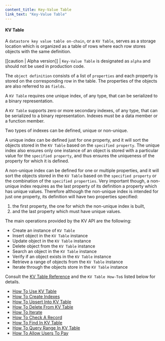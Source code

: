 ```yaml
---
content_title: Key-Value Table
link_text: "Key-Value Table"
---
```


#### KV Table

A `datastore key value table on-chain`, or a `KV Table`, serves as a storage location which is organized as a table of rows where each row stores objects with the same definition.

[[caution | Alpha version]]
| `Key-Value Table` is designated as `alpha` and should not be used in production code.

The `object definition` consists of a list of `properties` and each property is stored on the corresponding row in the table. The properties of the objects are also referred to as `fields`.

A `KV Table` requires one unique index, of any type, that can be serialized to a binary representation.

A `KV Table` supports zero or more secondary indexes, of any type, that can be serialized to a binary representation. Indexes must be a data member or a function member.

Two types of indexes can be defined, unique or non-unique.

A unique index can be defined just for one property, and it will sort the objects stored in the `KV Table` based on the `specified property`. The unique index also ensures only one instance of an object is stored with a particular value for the `specified property`, and thus ensures the uniqueness of the property for which it is defined.

A non-unique index can be defined for one or multiple properties, and it will sort the objects stored in the `KV Table` based on the `specified property` or the combination of the `specified properties`. Very important though, a non-unique index requires as the last property of its definition a property which has unique values. Therefore although the non-unique index is intended for just one property, its definition will have two properties specified:

1. the first property, the one for which the non-unique index is built,
2. and the last property which must have unique values.

The main operations provided by the KV API are the following:

* Create an instance of `KV Table`
* Insert object in the `KV Table` instance
* Update object in the `KV Table` instance
* Delete object from the `KV Table` instance
* Search an object in the `KV Table` instance
* Verify if an object exists in the `KV Table` instance
* Retrieve a range of objects from the `KV Table` instance
* Iterate through the objects store in the `KV Table` instance

Consult the [KV Table Reference](../../../classeosio_1_1kv_1_1table/#class-eosiokvtable) and the `KV Table How-To`s listed below for details.

* [How To Use KV Table](./10_how-to-use-kv-table.md)
* [How To Create Indexes](./20_how-to-create-indexes-kv-table.md)
* [How To Upsert Into KV Table](./30_how-to-upsert-into-kv-table.md)
* [How To Delete From KV Table](./40_how-to-delete-from-kv-table.md)
* [How To Iterate](./50_how-to-iterate-kv-table.md)
* [How To Check A Record](./60_how-to-check-a-record-kv-table.md)
* [How To Find In KV Table](./70_how-to-find-in-kv-table.md)
* [How To Query Range In KV Table](./80_how-to-query-range-in-kv-table.md)
* [How To Allow Users To Pay](./90_how-to-allow-users-to-pay-kv-table.md)
